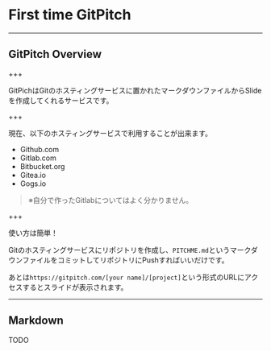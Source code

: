 # First time GitPitch

---

## GitPitch Overview

+++

GitPichはGitのホスティングサービスに置かれたマークダウンファイルからSlideを作成してくれるサービスです。

+++

現在、以下のホスティングサービスで利用することが出来ます。

- Github.com
- Gitlab.com
- Bitbucket.org
- Gitea.io
- Gogs.io

> ※自分で作ったGitlabについてはよく分かりません。

+++

使い方は簡単！

Gitのホスティングサービスにリポジトリを作成し、`PITCHME.md`というマークダウンファイルをコミットしてリポジトリにPushすればいいだけです。

あとは`https://gitpitch.com/[your name]/[project]`という形式のURLにアクセスするとスライドが表示されます。

---

## Markdown

TODO
